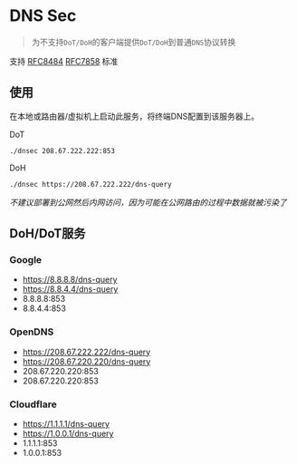 # DNS Sec
> 为不支持`DoT/DoH`的客户端提供`DoT/DoH`到普通`DNS`协议转换

支持 [RFC8484](https://datatracker.ietf.org/doc/html/rfc8484) [RFC7858](https://datatracker.ietf.org/doc/html/rfc7858) 标准

## 使用
在本地或路由器/虚拟机上启动此服务，将终端DNS配置到该服务器上。

DoT
```shell
./dnsec 208.67.222.222:853
```

DoH
```shell
./dnsec https://208.67.222.222/dns-query
```

*不建议部署到公网然后内网访问，因为可能在公网路由的过程中数据就被污染了*

## DoH/DoT服务

### Google
- https://8.8.8.8/dns-query
- https://8.8.4.4/dns-query
- 8.8.8.8:853
- 8.8.4.4:853

### OpenDNS
- https://208.67.222.222/dns-query
- https://208.67.220.220/dns-query
- 208.67.220.220:853
- 208.67.220.220:853

### Cloudflare
- https://1.1.1.1/dns-query
- https://1.0.0.1/dns-query
- 1.1.1.1:853
- 1.0.0.1:853
